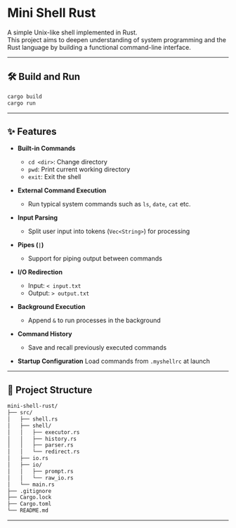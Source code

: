 # Mini Shell Rust

A simple Unix-like shell implemented in Rust.  
This project aims to deepen understanding of system programming and the Rust language by building a functional command-line interface.

---

## 🛠 Build and Run
```bash
cargo build
cargo run
```

---

## ✨ Features

- **Built-in Commands**
  - `cd <dir>`: Change directory
  - `pwd`: Print current working directory
  - `exit`: Exit the shell

- **External Command Execution**
  - Run typical system commands such as `ls`, `date`, `cat` etc.

- **Input Parsing**
  - Split user input into tokens (`Vec<String>`) for processing

- **Pipes (`|`)**
  - Support for piping output between commands

- **I/O Redirection**
  - Input: `< input.txt`
  - Output: `> output.txt`

- **Background Execution**
  - Append `&` to run processes in the background

- **Command History**
  - Save and recall previously executed commands

- **Startup Configuration**
Load commands from `.myshellrc` at launch

---

## 📁 Project Structure
```bash
mini-shell-rust/
├── src/
│   ├── shell.rs
│   ├── shell/
│   │   ├── executor.rs 
│   │   ├── history.rs 
│   │   ├── parser.rs 
│   │   └── redirect.rs   
│   ├── io.rs
│   ├── io/
│   │   ├── prompt.rs 
│   │   └── raw_io.rs   
│   └── main.rs   
├── .gitignore        
├── Cargo.lock        
├── Cargo.toml        
└── README.md         
```

---